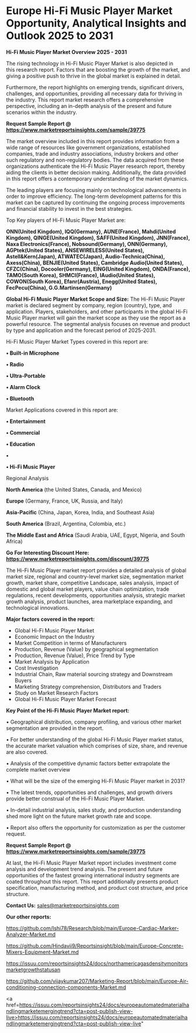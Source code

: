 # Europe Hi-Fi Music Player Market Opportunity, Analytical Insights and Outlook 2025 to 2031

<Strong> Hi-Fi Music Player Market Overview 2025 - 2031</strong>

The rising technology in Hi-Fi Music Player Market is also depicted in this research report. Factors that are boosting the growth of the market, and giving a positive push to thrive in the global market is explained in detail.

Furthermore, the report highlights on emerging trends, significant drivers, challenges, and opportunities, providing all necessary data for thriving in the industry. This report market research offers a comprehensive perspective, including an in-depth analysis of the present and future scenarios within the industry.

<strong>Request Sample Report @ <a href=https://www.marketreportsinsights.com/sample/39775>https://www.marketreportsinsights.com/sample/39775</a></strong>

The market overview included in this report provides information from a wide range of resources like government organizations, established companies, trade and industry associations, industry brokers and other such regulatory and non-regulatory bodies. The data acquired from these organizations authenticate the Hi-Fi Music Player research report, thereby aiding the clients in better decision making. Additionally, the data provided in this report offers a contemporary understanding of the market dynamics.

The leading players are focusing mainly on technological advancements in order to improve efficiency. The long-term development patterns for this market can be captured by continuing the ongoing process improvements and financial stability to invest in the best strategies.

Top Key players of Hi-Fi Music Player Market are:

<strong>ONN(United Kingdom), IQQ(Germany), AUNE(France), Mahdi(United Kingdom), QINGE(United Kingdom), SAFF(United Kingdom), JNN(France), Naxa Electronics(France), Nobsound(Germany), ONN(Germany), AGPtek(United States), ANSEWIRELESS(United States), Astell&Kern(Japan), ATWATEC(Japan), Audio-Technica(China), Axess(China), BENJIE(United States), Cambridge Audio(United States), CFZC(China), Docooler(Germany), EING(United Kingdom), ONDA(France), TAMO(South Korea), SHMCI(France), IAudio(United States), COWON(South Korea), Efanr(Austria), Enegg(United States), FecPecu(China), G.G.Martinsen(Germany)</strong>

<strong><b>Global Hi-Fi Music Player Market Scope and Size:</b></strong>
The Hi-Fi Music Player market is declared segment by company, region (country), type, and application. Players, stakeholders, and other participants in the global Hi-Fi Music Player market will gain the market scope as they use the report as a powerful resource. The segmental analysis focuses on revenue and product by type and application and the forecast period of 2025-2031.

Hi-Fi Music Player Market Types covered in this report are:

<strong>•  Built-in Microphone

•  Radio

•  Ultra-Portable

•  Alarm Clock

•  Bluetooth</strong>

Market Applications covered in this report are:

<strong>•  Entertainment

•  Commercial

•  Education

•  

•  Hi-Fi Music Player</strong> 

Regional Analysis

<strong>North America</strong> (the United States, Canada, and Mexico)

<strong>Europe</strong> (Germany, France, UK, Russia, and Italy)

<strong>Asia-Pacific</strong> (China, Japan, Korea, India, and Southeast Asia)

<strong>South America</strong> (Brazil, Argentina, Colombia, etc.)

<strong>The Middle East and Africa</strong> (Saudi Arabia, UAE, Egypt, Nigeria, and South Africa)

<strong>Go For Interesting Discount Here: <a href=https://www.marketreportsinsights.com/discount/39775>https://www.marketreportsinsights.com/discount/39775</a></strong>

The Hi-Fi Music Player market report provides a detailed analysis of global market size, regional and country-level market size, segmentation market growth, market share, competitive Landscape, sales analysis, impact of domestic and global market players, value chain optimization, trade regulations, recent developments, opportunities analysis, strategic market growth analysis, product launches, area marketplace expanding, and technological innovations.

<strong><b>Major factors covered in the report:</b></strong>
<ul>
  <li>Global Hi-Fi Music Player Market </li>
  <li>Economic Impact on the Industry</li>
  <li>Market Competition in terms of Manufacturers</li>
  <li>Production, Revenue (Value) by geographical segmentation</li>
  <li>Production, Revenue (Value), Price Trend by Type</li>
  <li>Market Analysis by Application</li>
  <li>Cost Investigation</li>
  <li>Industrial Chain, Raw material sourcing strategy and Downstream Buyers</li>
  <li>Marketing Strategy comprehension, Distributors and Traders</li>
  <li>Study on Market Research Factors</li>
  <li>Global Hi-Fi Music Player Market Forecast</li>
</ul>

<strong><b>Key Point of the Hi-Fi Music Player Market report:</b></strong>

• Geographical distribution, company profiling, and various other market segmentation are provided in the report.

• For better understanding of the global Hi-Fi Music Player market status, the accurate market valuation which comprises of size, share, and revenue are also covered.

• Analysis of the competitive dynamic factors better extrapolate the complete market overview

• What will be the size of the emerging Hi-Fi Music Player market in 2031?

• The latest trends, opportunities and challenges, and growth drivers provide better construal of the Hi-Fi Music Player Market.

• In-detail industrial analysis, sales study, and production understanding shed more light on the future market growth rate and scope.

• Report also offers the opportunity for customization as per the customer request.

<strong>Request Sample Report @ <a href=https://www.marketreportsinsights.com/sample/39775>https://www.marketreportsinsights.com/sample/39775</a></strong>

At last, the Hi-Fi Music Player Market report includes investment come analysis and development trend analysis. The present and future opportunities of the fastest growing international industry segments are coated throughout this report. This report additionally presents product specification, manufacturing method, and product cost structure, and price structure.

<strong>Contact Us:</strong>
sales@marketreportsinsights.com

<strong>Our other reports:</strong>

<a href=https://github.com/Ishi78/Research/blob/main/Europe-Cardiac-Marker-Analyzer-Market.md>https://github.com/Ishi78/Research/blob/main/Europe-Cardiac-Marker-Analyzer-Market.md</a>

<a href=https://github.com/Hindavii9/Reportsinsight/blob/main/Europe-Concrete-Mixers-Equipment-Market.md>https://github.com/Hindavii9/Reportsinsight/blob/main/Europe-Concrete-Mixers-Equipment-Market.md</a>

<a href=https://issuu.com/reportsinsights24/docs/northamericagasdensitymonitorsmarketgrowthstatusan>https://issuu.com/reportsinsights24/docs/northamericagasdensitymonitorsmarketgrowthstatusan</a>

<a href=https://github.com/vijaykumar207/Marketing-Report/blob/main/Europe-Air-conditioning-connection-components-Market.md>https://github.com/vijaykumar207/Marketing-Report/blob/main/Europe-Air-conditioning-connection-components-Market.md</a>

<a href=https://issuu.com/reportsinsights24/docs/europeautomatedmaterialhandlingmarketemergingtrend?cta=post-publish-view-live>https://issuu.com/reportsinsights24/docs/europeautomatedmaterialhandlingmarketemergingtrend?cta=post-publish-view-live</a>"
